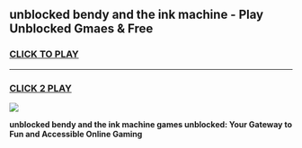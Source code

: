 
## unblocked bendy and the ink machine - Play Unblocked Gmaes & Free
<h3>
<a href="https://news.freeplayer.one?title=unblocked_bendy_and_the_ink_machine&ref=23F">CLICK TO PLAY</a></h3>
<hr>

<h3>
<a href="https://news.freeplayer.one?title=unblocked_bendy_and_the_ink_machine&ref=23F">CLICK 2 PLAY</a>
  
</h3>

<a href="https://news.freeplayer.one?title=unblocked_bendy_and_the_ink_machine&ref=23F/"><img src="https://clearcache.store/games.png"></a>


**unblocked bendy and the ink machine games unblocked: Your Gateway to Fun and Accessible Online Gaming**
